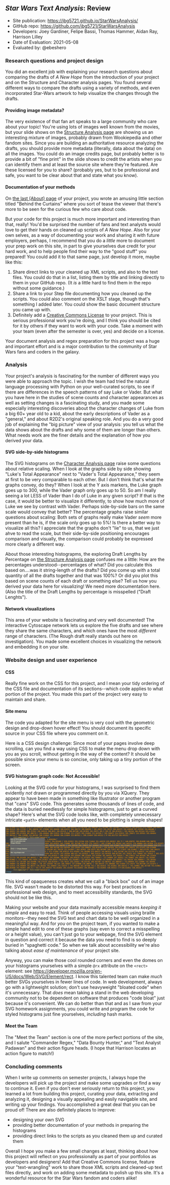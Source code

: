 ## *Star Wars Text Analysis*: Review

* Site publication: <https://jbg5721.github.io/StarWarsAnalysis/>
* GitHub repo: <https://github.com/jbg5721/StarWarsAnalysis>
* Developers: Joey Gardiner, Felipe Bassi, Thomas Hammer, Aidan Ray, Harrison Lilley
* Date of Evaluation: 2021-05-08
* Evaluated by: @ebeshero

### Research questions and project design
You did an excellent job with explaining your research questions about comparing the drafts of *A New Hope* from the introduction of your project and on the Structure and Character analysis pages. You found several different ways to compare the drafts using a variety of methods, and even incorporated Star-Wars artwork to help visualize the changes through the drafts. 

#### Providing image metadata?
The very existence of that fan art speaks to a large community who care about your topic! You're using lots of images well known from the movies, but your slide shows on the [Structure Analysis page](https://jbg5721.github.io/StarWarsAnalysis/analysis.html) are showing us an interesting mixture of images, probably drawn from Wookiepedia and other fandom sites. Since you are building an authoritative resource analyzing the drafts, you should provide more metadata (literally, data about the data) on all the images. You could do an image credits page, but probably better is to provide a bit of "fine print" in the slide shows to credit the artists when you can identify them and at least the source site where they're featured. Are these licensed for you to share? (probably yes, but to be professional and safe, you want to be clear about that and state what you know). 


#### Documentation of your methods
On [the last (About) page](https://jbg5721.github.io/StarWarsAnalysis/about.html) of your project, you wrote an amusing little section titled "Behind the Curtains" where you sort of tease the viewer that there's more to be seen for the curious few who care about code. 

But your code for this project is much more important and interesting than that, really! You'd be surprised the number of fans and text analysts would love to get their hands on cleaned up scripts of *A New Hope*. Also for your own selves, as a way of documenting your work and sharing it with future employers, perhaps, I recommend that you do a *little* more to document your prep work on this site, in part to give yourselves due credit for your hard work, and to help people find their way to the "good stuff" you prepared! You could add it to that same page, just develop it more, maybe like this:

1. Share direct links to your cleaned up XML scripts, and also to the text files. You could do that in a list, listing them by title and linking directly to them in your GitHub repo. (It *is* a little hard to find them in the repo without some guidance.)
2. Share a link to your Step file documenting how you cleaned up the scripts. You could also comment on the XSLT stage, though that's something I added later. You could show the basic document structure you came up with.
3. Definitely add a [Creative Commons License](https://creativecommons.org/share-your-work/) to your project. This is serious professional work you're doing, and I think you should be cited for it by others if they want to work with your code. Take a moment with your team (even after the semester is over, yes) and decide on a license. 

Your document analysis and regex preparation for this project was a huge and important effort and is a major contribution to the community of Star Wars fans and coders in the galaxy.


### Analysis

Your project's analysis is fascinating for the number of different ways you were able to approach the topic. I wish the team had tried the natural language processing with Python on your well-curated scripts, to see if there are differences in the speech patterns of say Luke or Vader. But what you have here in the studies of scene counts and character appearances as well as setting changes is a fascinating study, and you made some especially interesting discoveries about the character changes of Luke from a big 60+ year old to a kid, about the early descriptions of Vader as a "general," and about R2D2's original speaking role. And you do a very good job of explaining the "big picture" view of your analysis: you tell us what the data shows about the drafts and why some of them are longer than others. What needs work are the finer details and the explanation of how you derived your data. 

#### SVG side-by-side histograms

The SVG histograms on the [Character Analysis page](https://jbg5721.github.io/StarWarsAnalysis/data.html) raise some questions about relative scaling. When I look at the graphs side by side showing "Luke's Total Appearance" next to "Vader's Total Appearance," they seem at first to be very comparable to each other. But I don't think that's what the graphs convey, do they? When I look at the Y axis markers, the Luke graph goes up to 300, while the Vader graph only goes up to 50. So am I really seeing a lot LESS of Vader than I do of Luke in any given script? If that is the case, it would be better to visualize it differently, to show how much more of Luke we see by contrast with Vader. Perhaps side-by-side bars on the same scale would convey that better? The percentage graphs raise similar questions about scaling: Both sets of graphs really make Vader *seem* more present than he is, if the scale only goes up to 5%! Is there a better way to visualize all this? I appreciate that the graphs don't "lie" to us, that we just ahve to read the scale, but their side-by-side positioning encourages comparison and visually, the comparison could probably be expressed more clearly a different way. 

About those interesting histograpms, the exploring Draft Lengths by Percentage on [the Structure Analysis page](https://jbg5721.github.io/StarWarsAnalysis/analysis.html) confuses me a little: How are the percentages understood--percentages of what? Did you calculate this based on....was it string-length of the drafts? Did you come up with a total quantity of all the drafts together and that was 100%? Or did you plot this based on scene counts of each draft or something else? Tell us how you derived your data here for visualizing! We need more documentation here. (Also the title of the Draft Lengths by percentage is misspelled ("Draft Lenghts").

#### Network visualizations
This area of your website is fascinating and very well documented! The interactive Cytoscape network lets us explore the five drafts and see where they share the same characters, and which ones have the most *different* range of characters. (The Rough draft really stands out here on investigation). You made some excellent choices in visualizing the network and embedding it on your site. 

### Website design and user experience

#### CSS
Really fine work on the CSS for this project, and I mean your tidy ordering of the CSS file and documentation of its sections--which code applies to what portion of the project. You made this part of the project very easy to maintain and share. 

#### Site menu
The code you adapted for the site menu is very cool with the geometric design and drop-down hover effect! You should document its specific source in your CSS file where you comment on it. 

Here is a CSS design challenge: Since most of your pages involve deep scrolling, can you find a way using CSS to make the menu drop down with you as you scroll, without getting in the way of the content? It should be possible since your menu is so concise, only taking up a tiny portion of the screen. 

#### SVG histogram graph code: Not Accessible!
Looking at the SVG code for your histograms, I was surprised to find them evidently *not* drawn or programmed directly by you via XQuery. They appear to have been made in something like Illustrator or another program that "cans" SVG code. This generates some thousands of lines of code, and the data is buried needlessly for simple histograpms, just to get a curved shape? Here's what the SVG code looks like, with completely unnecessary intricate `<path>` elements when all you need to be plotting is simple shapes! 

<img src="screenCapBadSVG.png" alt="really bad SVG code"/>

This kind of opaqueness creates what we call a "black box" out of an image file. SVG wasn't made to be distorted this way. For best practices in professional web design, and to meet accessibility standards, the SVG should not be like this. 

Making your website and your data maximally accessible means *keeping it simple* and easy to read. Think of people accessing visuals using braille monitors--they need the SVG text and chart data to be well organized in a meaningful way. And for *you* on the project team, if you wanted to make a simple hand edit to one of these graphs (say even to correct a misspelling or a height value), you can't just go to your webpage, find the SVG element in question and correct it because the data you need to find is so deeply buried in "spaghetti code." So when we talk about accessibility we're also talking about *ease of maintenance* of your project site.

Anyway, you can make those cool rounded corners and even the domes on your histograms yourselves with a simple `@rx` attribute on the `<rect>` element: see <https://developer.mozilla.org/en-US/docs/Web/SVG/Element/rect>. I know this talented team can make *much* better SVGs yourselves in fewer lines of code. In web development, always go with a lightweight solution; don't use heavyweight "bloated code" when it's unnecessary. That *does* mean taking a stand in the web developing community not to be dependent on software that produces "code bloat" just because it's convenient. We can do better than that and as I saw from your SVG homework assignments, you could write and program the code for styled histograms just fine yourselves, *including* hash marks. 

#### Meet the Team
The "Meet the Team" section is one of the more perfect portions of the site, and I salute "Commander Regex," "Data Bounty Hunter," and "Text Analyst Padawan" and their action figure heads. (I hope that Harrison locates an action figure to match!) 

### Concluding comments

When I write up comments on semester projects, I always hope the developers will pick up the project and make some upgrades or find a way to continue it. Even if you don't ever seriously return to this project, you learned a lot from building this project, curating your data, extracting and analyzing it, designing a visually appealing and easily navigable site, and writing up your findings. You accomplished a great deal that you can be proud of! There are also definitely places to improve:

* designing your own SVG 
* providing better documentation of your methods in preparing the histograms
* providing direct links to the scripts as you cleaned them up and curated them 

Overall I hope you make a few small changes at least, thinking about how this project will reflect on you professionally as part of your portfolios as developers and designers! Add that Creative Commons license, feature your "text-wrangling" work to share those XML scripts and cleaned-up text files directly, and work on adding some metadata to polish up this site. It's a wonderful resource for the Star Wars fandom and coders alike! 
